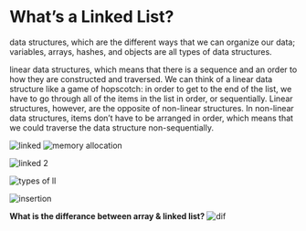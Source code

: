 # What’s a Linked List? 

 data structures, which are the different ways that we can organize our data; variables, arrays, hashes, and objects are all types of data structures. 

 linear data structures, which means that there is a sequence and an order to how they are constructed and traversed. We can think of a linear data structure like a game of hopscotch: in order to get to the end of the list, we have to go through all of the items in the list in order, or sequentially. Linear structures, however, are the opposite of non-linear structures. In non-linear data structures, items don’t have to be arranged in order, which means that we could traverse the data structure non-sequentially.

 ![linked](https://miro.medium.com/max/700/1*Xokk6XOjWyIGCBujkJsCzQ.jpeg)
![memory allocation](https://miro.medium.com/max/700/1*G43FVT5xJ1n1QDKVNZUxXQ.jpeg)

![linked 2](https://miro.medium.com/max/700/1*K0_eV07tJtKQSVGKfP18bw.jpeg)

![types of ll](https://miro.medium.com/max/700/1*AeMDLFUjR0w0J4n8CP4H6g.jpeg)


![insertion](https://miro.medium.com/max/700/1*Jy5tjwrMdtpGl2ceq4f94A.jpeg)

**What is the differance between array & linked list?**
![dif](https://miro.medium.com/max/700/1*cUehR5S18XSoVLaPNfNzlA.jpeg)